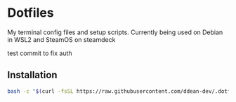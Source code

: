 # Dotfiles

My terminal config files and setup scripts. Currently being used on Debian in WSL2 and SteamOS on steamdeck

test commit to fix auth

## Installation
```sh
bash -c "$(curl -fsSL https://raw.githubusercontent.com/ddean-dev/.dotfiles/main/install.sh)"
```
